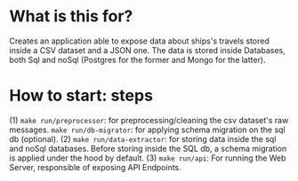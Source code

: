 # What is this for?
Creates an application able to expose data about ships's travels stored inside a CSV dataset and a JSON one.
The data is stored inside Databases, both Sql and noSql (Postgres for the former and Mongo for the latter).

# How to start: steps
(1) `make run/preprocessor`: for preprocessing/cleaning the csv dataset's raw messages.
`make run/db-migrator`: for applying schema migration on the sql db (optional).
(2) `make run/data-extractor`: for storing data inside the sql and noSql databases. Before storing inside the SQL db, a schema migration is applied under the hood by default.
(3) `make run/api`: For running the Web Server, responsible of exposing API Endpoints.